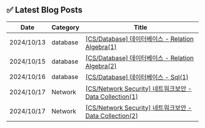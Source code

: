 


















## ✅ Latest Blog Posts

| Date       | Category | Title |
|------------|----------|-------|
| 2024/10/13 | database | [[CS/Database] 데이터베이스 - Relation Algebra(1)](https://amm0124.github.io/CS/database/2024-10-13-db-relation-algebra(1).html) |
| 2024/10/15 | database | [[CS/Database] 데이터베이스 - Relation Algebra(2)](https://amm0124.github.io/CS/database/2024-10-15-db-relation-algebra(2).html) |
| 2024/10/16 | database | [[CS/Database] 데이터베이스 - Sql(1)](https://amm0124.github.io/CS/database/2024-10-16-sql(1).html) |
| 2024/10/17 | Network | [[CS/Network Security] 네트워크보안 - Data Collection(1)](https://amm0124.github.io/CS/Network%20Security/2024-10-17-datacolleciton(1).html) |
| 2024/10/17 | Network | [[CS/Network Security] 네트워크보안 - Data Collection(2)](https://amm0124.github.io/CS/Network%20Security/2024-10-17-DataCollection(2).html) |
